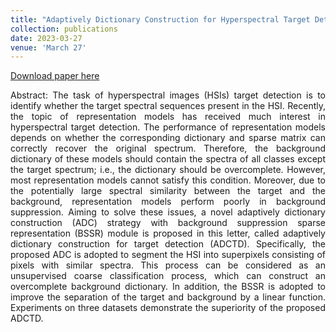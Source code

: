 ```yaml
---
title: "Adaptively Dictionary Construction for Hyperspectral Target Detection"
collection: publications
date: 2023-03-27
venue: 'March 27'
---
```

[Download paper here](https://ieeexplore.ieee.org/document/9366971)

<div style="text-align: justify;">
Abstract: The task of hyperspectral images (HSIs) target detection is to identify whether the target spectral sequences present in the HSI. Recently, the topic of representation models has received much interest in hyperspectral target detection. The performance of representation models depends on whether the corresponding dictionary and sparse matrix can correctly recover the original spectrum. Therefore, the background dictionary of these models should contain the spectra of all classes except the target spectrum; i.e., the dictionary should be overcomplete. However, most representation models cannot satisfy this condition. Moreover, due to the potentially large spectral similarity between the target and the background, representation models perform poorly in background suppression. Aiming to solve these issues, a novel adaptively dictionary construction (ADC) strategy with background suppression sparse representation (BSSR) module is proposed in this letter, called adaptively dictionary construction for target detection (ADCTD). Specifically, the proposed ADC is adopted to segment the HSI into superpixels consisting of pixels with similar spectra. This process can be considered as an unsupervised coarse classification process, which can construct an overcomplete background dictionary. In addition, the BSSR is adopted to improve the separation of the target and background by a linear function. Experiments on three datasets demonstrate the superiority of the proposed ADCTD.
